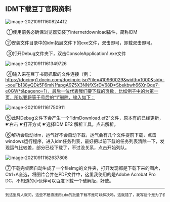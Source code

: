 ## IDM下载豆丁官网资料

![image-20210911160824412](C:\Users\haifongzhong\AppData\Roaming\Typora\typora-user-images\image-20210911160824412.png)

​	①使用前务必确保浏览器安装了internetdownload插件，简称IDM

​	②安装文件目录中的idm拓展文件下的exe文件，双击即可，卸载双击即可。

​	③打开Debug文件夹下，双击ConsoleApplication1.exe文件

![image-20210911161349726](C:\Users\haifongzhong\AppData\Roaming\Typora\typora-user-images\image-20210911161349726.png)

​	④输入来在豆丁书房抓取的文件连接（例：https://docimg1.docin.com/docinpic.jsp?file=410960029&width=1000&sid=--oouFb138yQDk5F6mN1fapgA9Z5X3NNfXSrDV68D*Sbekbwh66XnQqe7-e0GW*t&pageno=1），最后一位代表我们要下载的页数，比如例子中的为第一页，所以要将等于号后的“1”删除，输入如下：

![image-20210911161750911](C:\Users\haifongzhong\AppData\Roaming\Typora\typora-user-images\image-20210911161750911.png)

​	⑤此时Debug文件下会产生一个“idmDownload.ef2”文件，原本有的已经更新，☛右击 ☛打开方式 ☛选择IDM EF2 解析工具，点击解析。

​	⑥解析会启动idm，运气好不会自动下载，运气会有几个文件提前下载，点击windows运行程序，进入idm任务列表，最好把以前下载的任务列表清除一下，发现运气比较差，部分已经下载了，不过没关系，点击开始列队。

![image-20210911162637808](C:\Users\haifongzhong\AppData\Roaming\Typora\typora-user-images\image-20210911162637808.png)

​	⑦下载完桌面自动生成了一个fileImg的文件夹，打开发现都是下载下来的图片，Ctrl+A全选，将图片合并在PDF文件中，这里我使用的是Adobe Acrobat Pro DC，不知道的小伙伴可以百度下载一个破解版，好使。



------

```tex
到这里有人就问，这些不是直接用idm的批量下载不是可以解决吗，这就错了，我写这个是为了弥补idm的批量下载的两个缺陷，第一个缺陷：通配符（*）只能在连接中出现一次，但是，我们从豆丁图书获取的连接都是带有多个通配符的，所以，这里就导致我们不能使用批量下载这个功能。第二个缺陷：了解过.ef2文件的都知道，可以在idm中直接导入ef2文件产生idm下载队列，我们可以把连接复制到一个ef2文件中就可以解决了批量下载的问题了，显然我也是从这个想法出发去解决问题的，所以简单的复制连接到ef2肯定是用问题的，问题一，麻烦！问题二，idm用这样产生的文件名是默认的文件名，这和它解析连接的速度有关，所以当我们用下载下来的图片组装成PDF文件时，页码肯定是会乱序的，所以借用ef2文件解析后，不但可以对图片批量命名，在后面生成的页码也是不会乱序。
```

